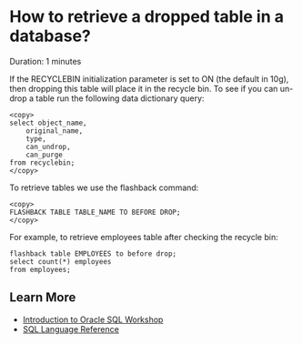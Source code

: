 # How to retrieve a dropped table in a database?

Duration: 1 minutes

If the RECYCLEBIN initialization parameter is set to ON (the default in 10g), then dropping this table will place it in the recycle bin. To see if you can un-drop a table run the following data dictionary query:

```
<copy>
select object_name, 
    original_name, 
    type, 
    can_undrop, 
    can_purge
from recyclebin;
</copy>
```

To retrieve tables we use the flashback command:

```
<copy>
FLASHBACK TABLE TABLE_NAME TO BEFORE DROP;
</copy>
```

For example, to retrieve employees table after checking the recycle bin:

```
flashback table EMPLOYEES to before drop;
select count(*) employees
from employees;
```

## Learn More

* [Introduction to Oracle SQL Workshop](https://apexapps.oracle.com/pls/apex/dbpm/r/livelabs/view-workshop?wid=943)
* [SQL Language Reference](https://docs.oracle.com/en/database/oracle/oracle-database/12.2/sqlrf/Introduction-to-Oracle-SQL.html#GUID-049B7AE8-11E1-4110-B3E4-D117907D77AC)
